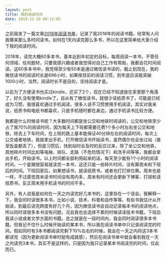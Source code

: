 ```yaml
---
layout: post
title: 我的阅读时间
date: 2019-11-19 00:12:05
---
```


之前我发了一篇文章[2018年阅读书单](http://reborncodinglife.com/2018/12/28/read-books-2018/)，记录了我2018年的阅读书籍，经常有人问我哪来那么多时间读书，如何在1天内读完那么多书，所以在这里简单给大家介绍下我的阅读时间。

2018年，读完大概60多本书，基本达到年初定的目标，每周阅读一本书，不管任何领域、任何题材，只要我感兴趣或者我觉得对自己工作有帮助，我都会花时间阅读。这60多本书中，我觉得至少有50本是通过微信读书读的，截止到现在，我的微信读书的阅读时长是696小时，如果按目前的阅读习惯，到年底应该能突破1000小时，当然，阅读时长不是目的，坚持阅读才是。

以前为了方便读书也买过kindle，还买了2个，现在已经不知道放在家里那个角落了，好久没有使用kindle了，自从有了微信读书，就很少读纸质书了，可能是已经成为习惯，我很喜欢通过手机阅读，很多人说不习惯使用手机阅读，其实对我来说，纸质书和电纸书都喜欢，只是手机随时都在身边，通过手机读书比较方便。

我都是什么时候读书呢？大多数时间都是坐公交和地铁时阅读的，公交和地铁至少占了我70%的阅读时间，因为每天上下班都需要花费1个多小时左右坐公交和地铁，除去上下车时间，在上班的路上基本能保证40分钟左右的阅读时间，每次上公交或者地铁，我就拿出手机，打开微信读书开始读书，虽然偶尔也会坐过站（甚至饭盒都丢了），但是习惯后，快到站时会及时的反应过来，除了坐公交和地铁，其他碎片时间比如等电梯、排队、走路（不危险情况下）和洗手间等等，我都会拿出手机，开始读书。以上时间都全部利用起来的话，每天至少能有1个小时的阅读时间，一个星期很容易就读完一本书，这还只是一些碎片时间，没有算周末和下班后的时间。下班回家后，如果想读书，就读纸质书，或者也打打排位赛。周末也是一样，不过感觉周末读书时间没有周内多，周末有时间还会更新下博客、打球和读纸质书，反正周末用手机读书的时间不多。

另外，有人说我是如何在一天之内读完好几本书的，这里存在一个误会。我解释一下，我会同时读很多本书，比如小说、技术、科普和自传等等。有些书我估计从开始读，到最后读完跨度有好几个月，因为微信读书会自动记录每本书的阅读地点，所以同时读很多本书没有问题，况且我也会选择不累的时候读读技术书籍，下班后我读小说或者文学方面的书籍。总之就是在一段时间内，我会同时阅读很多本书籍，但我记不住什么时候开始读的某本书，所以我在阅读书单中只记录阅读完的时间。假如同时有3本书都阅读完剩下10%左右的时候，我会在一天之内将这3本书都读完（因为更新阅读书单时挺有成就感），然后在阅读书单中就会看到我在一天之内读完3本书，其实不是这样的，只是因为我只记录某本书阅读完的时间，仅此而已。
